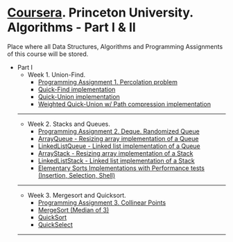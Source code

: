 ﻿# [Coursera]. Princeton University. Algorithms - Part I & II
Place where all Data Structures, Algorithms and Programming Assignments of this course will be stored.
- Part I
  - Week 1. Union-Find.
    - [Programming Assignment 1. Percolation problem](https://github.com/jarto666/Princeton-Algorithms/tree/main/Part%201/Week%201%20-%20Assignment%20-%20UnionFind)
    - [Quick-Find implementation](https://github.com/jarto666/Princeton-Algorithms/blob/main/Part%201/Week%201%20-%20UnionFind/src/main/java/com/jarto/uf/QuickFind.java)
    - [Quick-Union implementation](https://github.com/jarto666/Princeton-Algorithms/blob/main/Part%201/Week%201%20-%20UnionFind/src/main/java/com/jarto/uf/QuickUnion.java)
    - [Weighted Quick-Union w/ Path compression implementation](https://github.com/jarto666/Princeton-Algorithms/blob/main/Part%201/Week%201%20-%20UnionFind/src/main/java/com/jarto/uf/QuickUnionOptimized.java) 
  - ---------------
  - Week 2. Stacks and Queues.
    - [Programming Assignment 2. Deque. Randomized Queue](https://github.com/jarto666/Princeton-Algorithms/tree/main/Part%201/Week%202%20-%20Assignment%20-%20StacksQueues)
    - [ArrayQueue - Resizing array implementation of a Queue](https://github.com/jarto666/Princeton-Algorithms/blob/main/Part%201/Week%202%20-%20StacksQueues/src/main/java/com/jarto/stacks/ArrayQueue.java)
    - [LinkedListQueue - Linked list implementation of a Queue](https://github.com/jarto666/Princeton-Algorithms/blob/main/Part%201/Week%202%20-%20StacksQueues/src/main/java/com/jarto/stacks/LinkedListQueue.java)
    - [ArrayStack - Resizing array implementation of a Stack](https://github.com/jarto666/Princeton-Algorithms/blob/main/Part%201/Week%202%20-%20StacksQueues/src/main/java/com/jarto/stacks/ArrayStack.java)
    - [LinkedListStack - Linked list implementation of a Stack](https://github.com/jarto666/Princeton-Algorithms/blob/main/Part%201/Week%202%20-%20StacksQueues/src/main/java/com/jarto/stacks/LinkedListStack.java)
    - [Elementary Sorts Implementations with Performance tests (Insertion, Selection, Shell)](https://github.com/jarto666/Princeton-Algorithms/tree/main/Part%201/Week%202%20-%20Elementary%20Sorts/src/main/java/com/jarto/sorts)
  - ---------------    
  - Week 3. Mergesort and Quicksort.
    - [Programming Assignment 3. Collinear Points](https://github.com/jarto666/Princeton-Algorithms/tree/main/Part%201/Week%203%20-%20Assignment%20-%20Collinear%20Points)
    - [MergeSort (Median of 3)](https://github.com/jarto666/Princeton-Algorithms/blob/main/Part%201/Week%203%20-%20MergeSort%20and%20QuickSort/src/main/java/com/jarto/sorts/MergeSort.java)
    - [QuickSort](https://github.com/jarto666/Princeton-Algorithms/blob/main/Part%201/Week%203%20-%20MergeSort%20and%20QuickSort/src/main/java/com/jarto/sorts/QuickSort.java)
    - [QuickSelect](https://github.com/jarto666/Princeton-Algorithms/blob/main/Part%201/Week%203%20-%20MergeSort%20and%20QuickSort/src/main/java/com/jarto/sorts/QuickSelect.java)
  - ---------------

[Coursera]: <https://www.coursera.org/learn/algorithms-part1>
